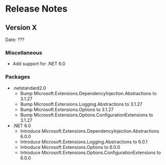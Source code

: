 # Release Notes

## Version X

Date: ???

### Miscellaneous

- Add support for .NET 6.0

### Packages

- .netstandard2.0
  - Bump Microsoft.Extensions.DependencyInjection.Abstractions to 3.1.27
  - Bump Microsoft.Extensions.Logging.Abstractions to 3.1.27
  - Bump Microsoft.Extensions.Options to 3.1.27
  - Bump Microsoft.Extensions.Options.ConfigurationExtensions to 3.1.27
- .NET 6.0
  - Introduce Microsoft.Extensions.DependencyInjection.Abstractions 6.0.0
  - Introduce Microsoft.Extensions.Logging.Abstractions to 6.0.1
  - Introduce Microsoft.Extensions.Options to 6.0.0
  - Introduce Microsoft.Extensions.Options.ConfigurationExtensions to 6.0.0

